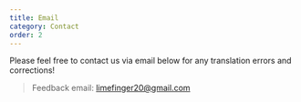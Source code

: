 ```yaml
---
title: Email
category: Contact
order: 2
---
```


Please feel free to contact us via email below for any translation errors and corrections!

> Feedback email: limefinger20@gmail.com 


